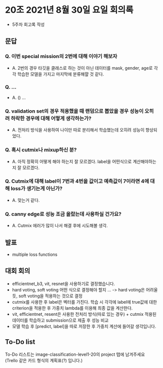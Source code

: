 # 20조 2021년 8월 30일 요일 회의록

- 5주차 회고록 작성

## 문답

### Q. 이번 special mission의 2번에 대해 이야기 해보자

- A. 2번의 경우 타깃을 클래스로 하는 것이 아닌 데이터를 mask, gender, age로 각각 학습한 모델을 가지고 마지막에 분류해햘 것 같다.

### Q. ...

- A. () ...

### Q. validation set의 경우 적용했을 때 랜덤으로 뽑았을 경우 성능이 오히려 하락한 경우에 대해 어떻게 생각하는가?

- A. 전처리 방식을 사용하여 나이만 따로 분리해서 학습했는데 오히려 성능이 향상되었다.

### Q. 혹시 cutmix나 mixup하신 분?

- A. 아직 정확히 어떻게 해야 하는지 잘 모르겠다. label을 어떤식으로 계산해야하는지 잘 모르겠다.

### Q. Cutmix에 대해 label이 7번과 4번을 값이고 예측값이 7이라면 4에 대해 loss가 생기는게 아닌가?

- A. 맞는거 같다. 


### Q. canny edge로 성능 조금 올랐는데 사용하실 건가요?

- A. Cutmix 에러가 많이 나서 해결 후에 시도해볼 생각.


## 발표
- multiple loss functions


## 대회 회의
- efficientnet_b3, vit, resnet을 사용하기로 결정했습니다.
- hard voting, soft voting 어떤 식으로 결정해야 할지 ... -> hard voting은 어려울 듯, soft voting을 적용하는 것으로 결정
- cutmix를 사용한 후 label은 벡터를 가진다. 학습 시 각각에 label에 true값에 대한 criterion을 적용한 후 가중치 lambda를 이용해 최종 값을 계산한다.
- vit, efficientnet, resent은 사용한 전처리 방식(따로 있는 경우) + cutmix 적용된 데이터를 학습하고 submission으로 제출 후 성능 비교
- 모델 학습 후 [predict, label]을 따로 저장한 후 가중치 계산에 들어갈 생각입니다.

## To-Do list
To-Do 리스트는 image-classification-level1-20의 project 탭에 남겨주세요 (Trello 같은 카드 형식의 계획표(?) 입니다.)

